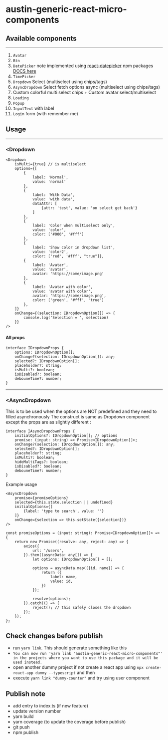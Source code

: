 # austin-generic-react-micro-components

## Available components
___
1. `Avatar`
2. `Btn`
3. `DatePicker` note implemented using [react-datepicker](https://www.npmjs.com/package/react-datepicker) npm packages [DOCS here](https://reactdatepicker.com/)
4. `TimePicker`
5. `Dropdown` Select (multiselect using chips/tags)
6. `AsyncDropdown` Select fetch options async (multiselect using chips/tags)
7. Custom colorful multi select chips + Custom avatar select/multiselect
8. `Loading`
9. `Popup`
10. `InputText` with label
11. `Login` form (with remember me)

## Usage
___
### <Dropdown

    <Dropdown
        isMulti={true} // is multiselect
        options={[
            {
                label: 'Normal', 
                value: 'normal'
            },
            {
                label: 'With Data', 
                value: 'with data', 
                dataAttr: [
                    {attr: 'test', value: 'on select get back'}
                ]
            },
            {
                label: 'Color when multiselect only', 
                value: 'color', 
                color: ['#000', '#fff']
            },
            {
                label: 'Show color in dropdown list', 
                value: 'color2', 
                color: ['red', '#fff', "true"]},
            {
                label: 'Avatar', 
                value: 'avatar', 
                avatar: 'https://some/image.png'
            },
            {
                label: 'Avatar with color', 
                value: 'avatar with color', 
                avatar: 'https://some/image.png', 
                color: ['green', '#fff', "true"]
            },
        ]}
        onChange={(selection: IDropdownOption[]) => {
            console.log('Selection = ', selection)
        }}
    />

#### All props
    interface IDropdownProps {
        options: IDropdownOption[];
        onChange?(selection: IDropdownOption[]): any;
        selected?: IDropdownOption[];
        placeholder?: string;
        isMulti?: boolean;
        isDisabled?: boolean;
        debouneTime?: number;
    }

___


### <AsyncDropdown

This is to be used when the options are NOT predefined and they need to filled asynchronously
The construct is same as Dropdown component except the props are as slightly different :

    interface IAsyncDropdownProps {
        initialOptions?: IDropdownOption[]; // options
        promise: (input: string) => Promise<IDropdownOption[]>;
        onChange?(selection: IDropdownOption[]): any;
        selected?: IDropdownOption[];
        placeholder?: string;
        isMulti?: boolean;
        hideMultiTags?: boolean;
        isDisabled?: boolean;
        debouneTime?: number;
    }

Example usage

    <AsyncDropdown
        promise={promiseOptions}
        selected={this.state.selection || undefined}
        initialOptions={[
            {label: 'type to search', value: ''}
        ]}
        onChange={selection => this.setState({selection})}
    />

    const promiseOptions = (input: string): Promise<IDropdownOption[]> => {
        return new Promise((resolve: any, reject: any) => {
            axios({
                url: '/users',
            }).then((asyncData: any[]) => {
                let options: IDropdownOption[] = [];

                options = asyncData.map(({id, name}) => {
                    return ({
                        label: name,
                        value: id,
                    })
                });

                resolve(options);
            }).catch(() => {
                reject(); // this safely closes the dropdown
            });
        });
    };

## Check changes before publish
- run `yarn link`. This should generate something like this
- `You can now run 'yarn link "austin-generic-react-micro-components"' in the projects where you want to use this package and it will be used instead.`
- open another dummy project if not create a react app using `npx create-react-app dummy --typescript` and then
- execute `yarn link "dummy-counter"` and try using user component


## Publish note
- add entry to index.ts (if new feature)
- update version number
- yarn build
- yarn coverage (to update the coverage before publish)
- git push
- npm publish
